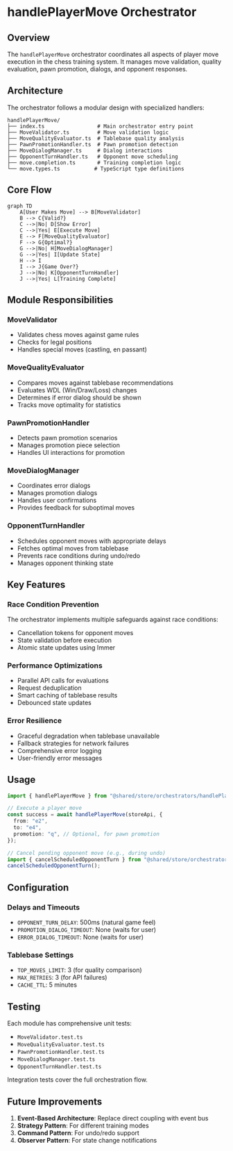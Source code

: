 # handlePlayerMove Orchestrator

## Overview

The `handlePlayerMove` orchestrator coordinates all aspects of player move execution in the chess training system. It manages move validation, quality evaluation, pawn promotion, dialogs, and opponent responses.

## Architecture

The orchestrator follows a modular design with specialized handlers:

```
handlePlayerMove/
├── index.ts                 # Main orchestrator entry point
├── MoveValidator.ts         # Move validation logic
├── MoveQualityEvaluator.ts  # Tablebase quality analysis
├── PawnPromotionHandler.ts  # Pawn promotion detection
├── MoveDialogManager.ts     # Dialog interactions
├── OpponentTurnHandler.ts   # Opponent move scheduling
├── move.completion.ts       # Training completion logic
└── move.types.ts           # TypeScript type definitions
```

## Core Flow

```mermaid
graph TD
    A[User Makes Move] --> B[MoveValidator]
    B --> C{Valid?}
    C -->|No| D[Show Error]
    C -->|Yes| E[Execute Move]
    E --> F[MoveQualityEvaluator]
    F --> G{Optimal?}
    G -->|No| H[MoveDialogManager]
    G -->|Yes| I[Update State]
    H --> I
    I --> J{Game Over?}
    J -->|No| K[OpponentTurnHandler]
    J -->|Yes| L[Training Complete]
```

## Module Responsibilities

### MoveValidator

- Validates chess moves against game rules
- Checks for legal positions
- Handles special moves (castling, en passant)

### MoveQualityEvaluator

- Compares moves against tablebase recommendations
- Evaluates WDL (Win/Draw/Loss) changes
- Determines if error dialog should be shown
- Tracks move optimality for statistics

### PawnPromotionHandler

- Detects pawn promotion scenarios
- Manages promotion piece selection
- Handles UI interactions for promotion

### MoveDialogManager

- Coordinates error dialogs
- Manages promotion dialogs
- Handles user confirmations
- Provides feedback for suboptimal moves

### OpponentTurnHandler

- Schedules opponent moves with appropriate delays
- Fetches optimal moves from tablebase
- Prevents race conditions during undo/redo
- Manages opponent thinking state

## Key Features

### Race Condition Prevention

The orchestrator implements multiple safeguards against race conditions:

- Cancellation tokens for opponent moves
- State validation before execution
- Atomic state updates using Immer

### Performance Optimizations

- Parallel API calls for evaluations
- Request deduplication
- Smart caching of tablebase results
- Debounced state updates

### Error Resilience

- Graceful degradation when tablebase unavailable
- Fallback strategies for network failures
- Comprehensive error logging
- User-friendly error messages

## Usage

```typescript
import { handlePlayerMove } from "@shared/store/orchestrators/handlePlayerMove";

// Execute a player move
const success = await handlePlayerMove(storeApi, {
  from: "e2",
  to: "e4",
  promotion: "q", // Optional, for pawn promotion
});

// Cancel pending opponent move (e.g., during undo)
import { cancelScheduledOpponentTurn } from "@shared/store/orchestrators/handlePlayerMove";
cancelScheduledOpponentTurn();
```

## Configuration

### Delays and Timeouts

- `OPPONENT_TURN_DELAY`: 500ms (natural game feel)
- `PROMOTION_DIALOG_TIMEOUT`: None (waits for user)
- `ERROR_DIALOG_TIMEOUT`: None (waits for user)

### Tablebase Settings

- `TOP_MOVES_LIMIT`: 3 (for quality comparison)
- `MAX_RETRIES`: 3 (for API failures)
- `CACHE_TTL`: 5 minutes

## Testing

Each module has comprehensive unit tests:

- `MoveValidator.test.ts`
- `MoveQualityEvaluator.test.ts`
- `PawnPromotionHandler.test.ts`
- `MoveDialogManager.test.ts`
- `OpponentTurnHandler.test.ts`

Integration tests cover the full orchestration flow.

## Future Improvements

1. **Event-Based Architecture**: Replace direct coupling with event bus
2. **Strategy Pattern**: For different training modes
3. **Command Pattern**: For undo/redo support
4. **Observer Pattern**: For state change notifications
